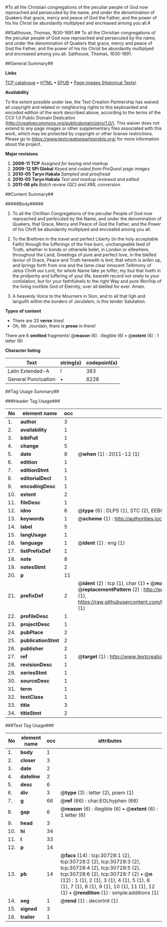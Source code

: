 #To all the Christian congregations of the peculiar people of God now reproached and persecuted by the name, and under the denomination of Quakers that grace, mercy and peace of God the Father, and the power of his his Christ be abundantly multiplyed and encreased among you all.#

##Salthouse, Thomas, 1630-1691.##
To all the Christian congregations of the peculiar people of God now reproached and persecuted by the name, and under the denomination of Quakers that grace, mercy and peace of God the Father, and the power of his his Christ be abundantly multiplyed and encreased among you all.
Salthouse, Thomas, 1630-1691.

##General Summary##

**Links**

[TCP catalogue](http://www.ota.ox.ac.uk/tcp/)  • 
[HTML](http://tei.it.ox.ac.uk/tcp/Texts-HTML/free/A60/A60963.html)  • 
[EPUB](http://tei.it.ox.ac.uk/tcp/Texts-EPUB/free/A60/A60963.epub) • 
[Page images (Historical Texts)](https://historicaltexts.jisc.ac.uk/eebo-99826328e)

**Availability**

To the extent possible under law, the Text Creation Partnership has waived all copyright and related or neighboring rights to this keyboarded and encoded edition of the work described above, according to the terms of the CC0 1.0 Public Domain Dedication (http://creativecommons.org/publicdomain/zero/1.0/). This waiver does not extend to any page images or other supplementary files associated with this work, which may be protected by copyright or other license restrictions. Please go to https://www.textcreationpartnership.org/ for more information about the project.

**Major revisions**

1. __2009-11__ __TCP__ *Assigned for keying and markup*
1. __2009-12__ __SPi Global__ *Keyed and coded from ProQuest page images*
1. __2010-05__ __Taryn Hakala__ *Sampled and proofread*
1. __2010-05__ __Taryn Hakala__ *Text and markup reviewed and edited*
1. __2011-06__ __pfs__ *Batch review (QC) and XML conversion*

##Content Summary##

#####Body#####

1. To all the Chriſtian Congregations of the peculiar People of God now reproached and perſecuted by the Name, and under the denomination of Quakers, that Grace, Mercy and Peace of God the Father, and the Power of his Chriſt be abundantly multiplyed and encreaſed among you all.

1. To the Brethren in the travel and perfect Liberty (in the holy acceptable Faith) through the ſufferings of the free born, unchangeable ſeed of Truth, whether in bonds or otherwiſe beſet, in London or elſewhere, throughout the Land, Greetings of pure and perfect love, in the bleſſed ſavour of Grace, Peace and Truth herewith is ſent; that which is ariſen up, and ſprings forth from one and the ſame clear innocent Teſtimony of Jeſus Chriſt our Lord, for whoſe Name ſake ye ſuffer; my ſoul that liveth in the proſperity and ſuffering of your life, beareth record not onely to your conſolation, but for your faithfulneſs to the right Way and pure Worſhip of the living inviſible God of Eternity, over all bleſſed for ever. Amen.

1. A heavenly Voice to the Mourners in Sion, and to all that ſigh and languiſh within the borders of Jeruſalem, is this tender Salutation.

**Types of content**

  * There are 33 **verse** lines!
  * Oh, Mr. Jourdain, there is **prose** in there!

There are 6 **omitted** fragments! 
 @__reason__ (6) : illegible (6)  •  @__extent__ (6) : 1 letter (6)

**Character listing**


|Text|string(s)|codepoint(s)|
|---|---|---|
|Latin Extended-A|ſ|383|
|General Punctuation|•|8226|

##Tag Usage Summary##

###Header Tag Usage###

|No|element name|occ|attributes|
|---|---|---|---|
|1.|__author__|3||
|2.|__availability__|1||
|3.|__biblFull__|1||
|4.|__change__|5||
|5.|__date__|8| @__when__ (1) : 2011-12 (1)|
|6.|__edition__|1||
|7.|__editionStmt__|1||
|8.|__editorialDecl__|1||
|9.|__encodingDesc__|1||
|10.|__extent__|2||
|11.|__fileDesc__|1||
|12.|__idno__|6| @__type__ (6) : DLPS (1), STC (2), EEBO-CITATION (1), PROQUEST (1), VID (1)|
|13.|__keywords__|1| @__scheme__ (1) : http://authorities.loc.gov/ (1)|
|14.|__label__|5||
|15.|__langUsage__|1||
|16.|__language__|1| @__ident__ (1) : eng (1)|
|17.|__listPrefixDef__|1||
|18.|__note__|8||
|19.|__notesStmt__|2||
|20.|__p__|11||
|21.|__prefixDef__|2| @__ident__ (2) : tcp (1), char (1)  •  @__matchPattern__ (2) : ([0-9\-]+):([0-9IVX]+) (1), (.+) (1)  •  @__replacementPattern__ (2) : http://eebo.chadwyck.com/downloadtiff?vid=$1&page=$2 (1), https://raw.githubusercontent.com/textcreationpartnership/Texts/master/tcpchars.xml#$1 (1)|
|22.|__profileDesc__|1||
|23.|__projectDesc__|1||
|24.|__pubPlace__|2||
|25.|__publicationStmt__|2||
|26.|__publisher__|2||
|27.|__ref__|1| @__target__ (1) : http://www.textcreationpartnership.org/docs/. (1)|
|28.|__revisionDesc__|1||
|29.|__seriesStmt__|1||
|30.|__sourceDesc__|1||
|31.|__term__|1||
|32.|__textClass__|1||
|33.|__title__|3||
|34.|__titleStmt__|2||


###Text Tag Usage###

|No|element name|occ|attributes|
|---|---|---|---|
|1.|__body__|1||
|2.|__closer__|3||
|3.|__date__|2||
|4.|__dateline__|2||
|5.|__desc__|6||
|6.|__div__|3| @__type__ (3) : letter (2), poem (1)|
|7.|__g__|66| @__ref__ (66) : char:EOLhyphen (66)|
|8.|__gap__|6| @__reason__ (6) : illegible (6)  •  @__extent__ (6) : 1 letter (6)|
|9.|__head__|3||
|10.|__hi__|34||
|11.|__l__|33||
|12.|__p__|14||
|13.|__pb__|14| @__facs__ (14) : tcp:30728:1 (2), tcp:30728:2 (2), tcp:30728:3 (2), tcp:30728:4 (2), tcp:30728:5 (2), tcp:30728:6 (2), tcp:30728:7 (2)  •  @__n__ (12) : 1 (1), 2 (1), 3 (1), 4 (1), 5 (1), 6 (1), 7 (1), 8 (1), 9 (1), 10 (1), 11 (1), 12 (1)  •  @__rendition__ (1) : simple:additions (1)|
|14.|__seg__|1| @__rend__ (1) : decorInit (1)|
|15.|__signed__|3||
|16.|__trailer__|1||
